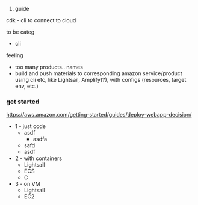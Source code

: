 

1. guide


cdk - cli to connect to cloud

to be categ
* cli


feeling
* too many products.. names
* build and push materials to corresponding amazon service/product using cli etc, like Lightsail, Amplify(?), with configs (resources, target env, etc.)



### get started
https://aws.amazon.com/getting-started/guides/deploy-webapp-decision/

* 1 - just code
    * asdf
        * asdfa
    * safd
    * asdf
* 2 - with containers
    * Lightsail
    * ECS
    * C
* 3 - on VM
    * Lightsail
    * EC2
